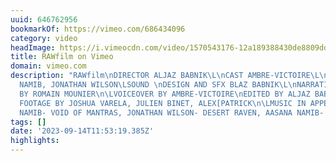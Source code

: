 ```yaml
---
uuid: 646762956
bookmarkOf: https://vimeo.com/686434096
category: video
headImage: https://i.vimeocdn.com/video/1570543176-12a189388430de8809dd4cb7c11050c2bd089b8eab0a1ddad18ad6c394433bbd-d_295x166
title: RAWfilm on Vimeo
domain: vimeo.com
description: "RAWfilm\nDIRECTOR ALJAZ BABNIK\L\nCAST AMBRE-VICTOIRE\L\nMUSIC AASANA
  NAMIB, JONATHAN WILSON\LSOUND \nDESIGN AND SFX BLAZ BABNIK\L\nNARRATIVE WRITTEN
  BY ROMAIN MOUNIER\n\LVOICEOVER BY AMBRE-VICTOIRE\nEDITED BY ALJAZ BABNIK\n\LADDITIONAL
  FOOTAGE BY JOSHUA VARELA, JULIEN BINET, ALEX[PATRICK\n\LMUSIC IN APPEARENCE AASANA
  NAMIB- VOID OF MANTRAS, JONATHAN WILSON- DESERT RAVEN, AASANA NAMIB- YEWHARP"
tags: []
date: '2023-09-14T11:53:19.385Z'
highlights:
---
```




